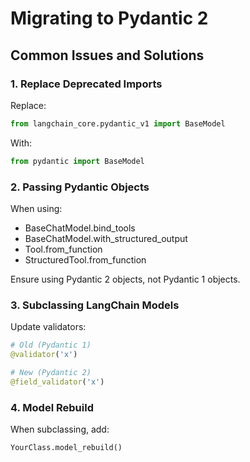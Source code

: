 # Migrating to Pydantic 2

## Common Issues and Solutions

### 1. Replace Deprecated Imports
Replace:
```python
from langchain_core.pydantic_v1 import BaseModel
```
With:
```python
from pydantic import BaseModel
```

### 2. Passing Pydantic Objects
When using:
- BaseChatModel.bind_tools
- BaseChatModel.with_structured_output
- Tool.from_function
- StructuredTool.from_function

Ensure using Pydantic 2 objects, not Pydantic 1 objects.

### 3. Subclassing LangChain Models
Update validators:
```python
# Old (Pydantic 1)
@validator('x')

# New (Pydantic 2)
@field_validator('x')
```

### 4. Model Rebuild
When subclassing, add:
```python
YourClass.model_rebuild()
```
